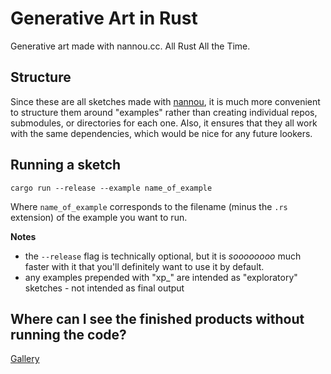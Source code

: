 # Generative Art in Rust

Generative art made with nannou.cc. All Rust All the Time.

## Structure

Since these are all sketches made with [nannou](https://nannou.cc/), it is much more convenient to structure them around "examples" rather than creating individual repos, submodules, or directories for each one. Also, it ensures that they all work with the same dependencies, which would be nice for any future lookers.

## Running a sketch

```
cargo run --release --example name_of_example
```

Where `name_of_example` corresponds to the filename (minus the `.rs` extension) of the example you want to run.

**Notes**
* the `--release` flag is technically optional, but it is _soooooooo_ much faster with it that you'll definitely want to use it by default.
* any examples prepended with "xp_" are intended as "exploratory" sketches - not intended as final output

## Where can I see the finished products without running the code?

[Gallery](./Gallery.md)

